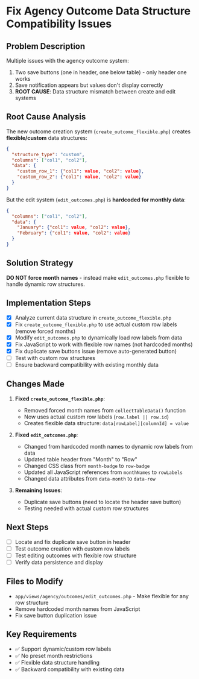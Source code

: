 # Fix Agency Outcome Data Structure Compatibility Issues

## Problem Description
Multiple issues with the agency outcome system:
1. Two save buttons (one in header, one below table) - only header one works
2. Save notification appears but values don't display correctly  
3. **ROOT CAUSE**: Data structure mismatch between create and edit systems

## Root Cause Analysis
The new outcome creation system (`create_outcome_flexible.php`) creates **flexible/custom** data structures:
```json
{
  "structure_type": "custom",
  "columns": ["col1", "col2"],
  "data": {
    "custom_row_1": {"col1": value, "col2": value},
    "custom_row_2": {"col1": value, "col2": value}
  }
}
```

But the edit system (`edit_outcomes.php`) is **hardcoded for monthly data**:
```json
{
  "columns": ["col1", "col2"],
  "data": {
    "January": {"col1": value, "col2": value},
    "February": {"col1": value, "col2": value}
  }
}
```

## Solution Strategy
**DO NOT force month names** - instead make `edit_outcomes.php` flexible to handle dynamic row structures.

## Implementation Steps
- [x] Analyze current data structure in `create_outcome_flexible.php`
- [x] Fix `create_outcome_flexible.php` to use actual custom row labels (remove forced months)
- [x] Modify `edit_outcomes.php` to dynamically load row labels from data
- [x] Fix JavaScript to work with flexible row names (not hardcoded months)
- [x] Fix duplicate save buttons issue (remove auto-generated button)
- [ ] Test with custom row structures
- [ ] Ensure backward compatibility with existing monthly data

## Changes Made
1. **Fixed `create_outcome_flexible.php`**:
   - Removed forced month names from `collectTableData()` function
   - Now uses actual custom row labels (`row.label || row.id`)
   - Creates flexible data structure: `data[rowLabel][columnId] = value`

2. **Fixed `edit_outcomes.php`**:
   - Changed from hardcoded month names to dynamic row labels from data
   - Updated table header from "Month" to "Row"
   - Changed CSS class from `month-badge` to `row-badge`
   - Updated all JavaScript references from `monthNames` to `rowLabels`
   - Changed data attributes from `data-month` to `data-row`

3. **Remaining Issues**:
   - Duplicate save buttons (need to locate the header save button)
   - Testing needed with actual custom row structures

## Next Steps
- [ ] Locate and fix duplicate save button in header
- [ ] Test outcome creation with custom row labels
- [ ] Test editing outcomes with flexible row structure
- [ ] Verify data persistence and display

## Files to Modify
- `app/views/agency/outcomes/edit_outcomes.php` - Make flexible for any row structure
- Remove hardcoded month names from JavaScript
- Fix save button duplication issue

## Key Requirements
- ✅ Support dynamic/custom row labels
- ✅ No preset month restrictions  
- ✅ Flexible data structure handling
- ✅ Backward compatibility with existing data
